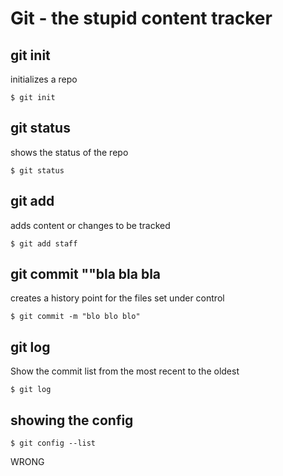 # Git - the stupid content tracker

## git init

initializes a repo

```
$ git init
```


## git status

shows the status of the repo

```
$ git status
```


## git add 

adds content or changes to be tracked

```
$ git add staff
```


## git commit ""bla bla bla

creates a history point for the files set under control

```
$ git commit -m "blo blo blo"
```

## git log

Show the commit list from the most recent to the oldest

```
$ git log
```

## showing the config

```
$ git config --list
```

WRONG